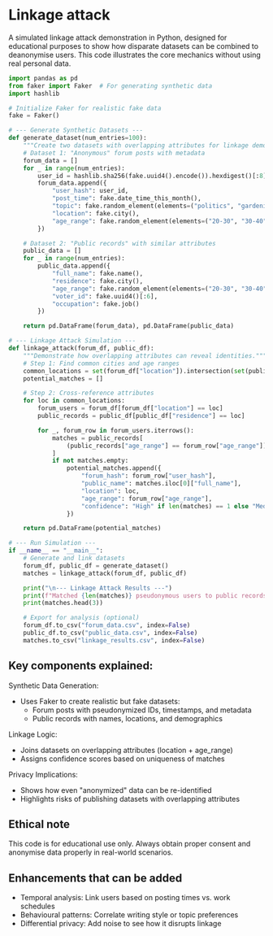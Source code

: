 # Linkage attack

A simulated linkage attack demonstration in Python, designed for educational purposes to show how disparate datasets 
can be combined to deanonymise users. This code illustrates the core mechanics without using real personal data.

```python
import pandas as pd
from faker import Faker  # For generating synthetic data
import hashlib

# Initialize Faker for realistic fake data
fake = Faker()

# --- Generate Synthetic Datasets ---
def generate_dataset(num_entries=100):
    """Create two datasets with overlapping attributes for linkage demonstration."""
    # Dataset 1: "Anonymous" forum posts with metadata
    forum_data = []
    for _ in range(num_entries):
        user_id = hashlib.sha256(fake.uuid4().encode()).hexdigest()[:8]  # Pseudonymized ID
        forum_data.append({
            "user_hash": user_id,
            "post_time": fake.date_time_this_month(),
            "topic": fake.random_element(elements=("politics", "gardening", "tech")),
            "location": fake.city(),
            "age_range": fake.random_element(elements=("20-30", "30-40", "40-50"))
        })

    # Dataset 2: "Public records" with similar attributes
    public_data = []
    for _ in range(num_entries):
        public_data.append({
            "full_name": fake.name(),
            "residence": fake.city(),
            "age_range": fake.random_element(elements=("20-30", "30-40", "40-50")),
            "voter_id": fake.uuid4()[:6],
            "occupation": fake.job()
        })

    return pd.DataFrame(forum_data), pd.DataFrame(public_data)

# --- Linkage Attack Simulation ---
def linkage_attack(forum_df, public_df):
    """Demonstrate how overlapping attributes can reveal identities."""
    # Step 1: Find common cities and age ranges
    common_locations = set(forum_df["location"]).intersection(set(public_df["residence"]))
    potential_matches = []

    # Step 2: Cross-reference attributes
    for loc in common_locations:
        forum_users = forum_df[forum_df["location"] == loc]
        public_records = public_df[public_df["residence"] == loc]

        for _, forum_row in forum_users.iterrows():
            matches = public_records[
                (public_records["age_range"] == forum_row["age_range"])
            ]
            if not matches.empty:
                potential_matches.append({
                    "forum_hash": forum_row["user_hash"],
                    "public_name": matches.iloc[0]["full_name"],
                    "location": loc,
                    "age_range": forum_row["age_range"],
                    "confidence": "High" if len(matches) == 1 else "Medium"
                })

    return pd.DataFrame(potential_matches)

# --- Run Simulation ---
if __name__ == "__main__":
    # Generate and link datasets
    forum_df, public_df = generate_dataset()
    matches = linkage_attack(forum_df, public_df)

    print("\n--- Linkage Attack Results ---")
    print(f"Matched {len(matches)} pseudonymous users to public records:")
    print(matches.head(3))

    # Export for analysis (optional)
    forum_df.to_csv("forum_data.csv", index=False)
    public_df.to_csv("public_data.csv", index=False)
    matches.to_csv("linkage_results.csv", index=False)
```

## Key components explained:

Synthetic Data Generation:

* Uses Faker to create realistic but fake datasets:
  * Forum posts with pseudonymized IDs, timestamps, and metadata
  * Public records with names, locations, and demographics

Linkage Logic:

* Joins datasets on overlapping attributes (location + age_range)
* Assigns confidence scores based on uniqueness of matches

Privacy Implications:

* Shows how even "anonymized" data can be re-identified
* Highlights risks of publishing datasets with overlapping attributes

## Ethical note

This code is for educational use only. Always obtain proper consent and anonymise data properly in real-world scenarios.

## Enhancements that can be added

* Temporal analysis: Link users based on posting times vs. work schedules
* Behavioural patterns: Correlate writing style or topic preferences
* Differential privacy: Add noise to see how it disrupts linkage